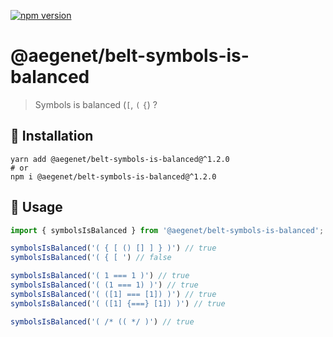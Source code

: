 [![npm version](https://img.shields.io/npm/v/@aegenet/belt-symbols-is-balanced.svg)](https://www.npmjs.com/package/@aegenet/belt-symbols-is-balanced)
<br>

# @aegenet/belt-symbols-is-balanced

> Symbols is balanced (`[`, `(` `{`) ?

## 💾 Installation

```shell
yarn add @aegenet/belt-symbols-is-balanced@^1.2.0
# or
npm i @aegenet/belt-symbols-is-balanced@^1.2.0
```

## 📝 Usage

```typescript
import { symbolsIsBalanced } from '@aegenet/belt-symbols-is-balanced';

symbolsIsBalanced('( { [ () [] ] } )') // true
symbolsIsBalanced('( { [ ') // false

symbolsIsBalanced('( 1 === 1 )') // true
symbolsIsBalanced('( (1 === 1) )') // true
symbolsIsBalanced('( ([1] === [1]) )') // true
symbolsIsBalanced('( ([1] {===} [1]) )') // true

symbolsIsBalanced('( /* (( */ )') // true
```
